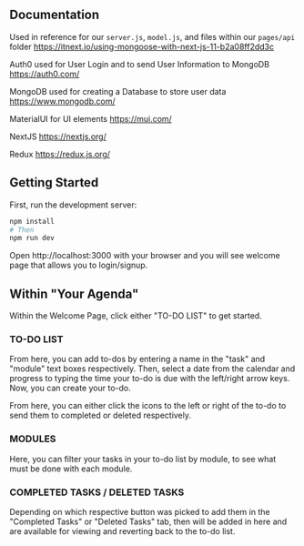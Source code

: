 ## Documentation
Used in reference for our `server.js`, `model.js`, and files within our `pages/api` folder
https://itnext.io/using-mongoose-with-next-js-11-b2a08ff2dd3c

Auth0 used for User Login and to send User Information to MongoDB
https://auth0.com/

MongoDB used for creating a Database to store user data
https://www.mongodb.com/

MaterialUI for UI elements
https://mui.com/

NextJS
https://nextjs.org/

Redux
https://redux.js.org/

## Getting Started

First, run the development server:

```bash
npm install
# Then
npm run dev
```
Open http://localhost:3000 with your browser and you will see welcome page that allows you to login/signup.

## Within "Your Agenda"

Within the Welcome Page, click either "TO-DO LIST" to get started.

### TO-DO LIST

From here, you can add to-dos by entering a name in the "task" and "module" text boxes respectively. Then, select a date from the calendar and progress to typing the time your to-do is due with the left/right arrow keys. Now, you can create your to-do.

From here, you can either click the icons to the left or right of the to-do to send them to completed or deleted respectively.

### MODULES

Here, you can filter your tasks in your to-do list by module, to see what must be done with each module.

### COMPLETED TASKS / DELETED TASKS

Depending on which respective button was picked to add them in the "Completed Tasks" or "Deleted Tasks" tab, then will be added in here and are available for viewing and reverting back to the to-do list.